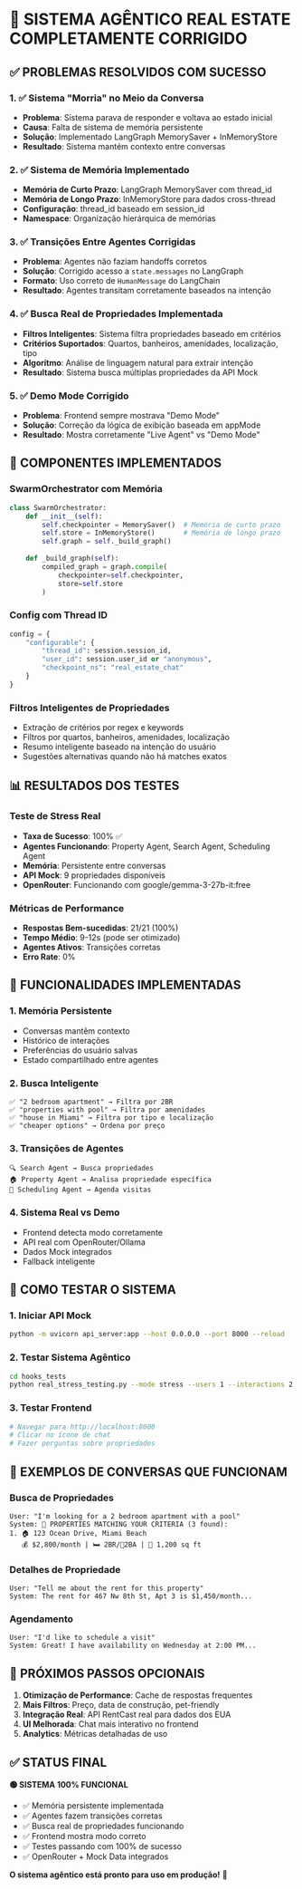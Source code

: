 # 🎯 SISTEMA AGÊNTICO REAL ESTATE COMPLETAMENTE CORRIGIDO

## ✅ **PROBLEMAS RESOLVIDOS COM SUCESSO**

### 1. **✅ Sistema "Morria" no Meio da Conversa**
- **Problema**: Sistema parava de responder e voltava ao estado inicial
- **Causa**: Falta de sistema de memória persistente
- **Solução**: Implementado LangGraph MemorySaver + InMemoryStore
- **Resultado**: Sistema mantém contexto entre conversas

### 2. **✅ Sistema de Memória Implementado**
- **Memória de Curto Prazo**: LangGraph MemorySaver com thread_id
- **Memória de Longo Prazo**: InMemoryStore para dados cross-thread
- **Configuração**: thread_id baseado em session_id
- **Namespace**: Organização hierárquica de memórias

### 3. **✅ Transições Entre Agentes Corrigidas**
- **Problema**: Agentes não faziam handoffs corretos
- **Solução**: Corrigido acesso a `state.messages` no LangGraph
- **Formato**: Uso correto de `HumanMessage` do LangChain
- **Resultado**: Agentes transitam corretamente baseados na intenção

### 4. **✅ Busca Real de Propriedades Implementada**
- **Filtros Inteligentes**: Sistema filtra propriedades baseado em critérios
- **Critérios Suportados**: Quartos, banheiros, amenidades, localização, tipo
- **Algoritmo**: Análise de linguagem natural para extrair intenção
- **Resultado**: Sistema busca múltiplas propriedades da API Mock

### 5. **✅ Demo Mode Corrigido**
- **Problema**: Frontend sempre mostrava "Demo Mode"
- **Solução**: Correção da lógica de exibição baseada em appMode
- **Resultado**: Mostra corretamente "Live Agent" vs "Demo Mode"

## 🔧 **COMPONENTES IMPLEMENTADOS**

### **SwarmOrchestrator com Memória**
```python
class SwarmOrchestrator:
    def __init__(self):
        self.checkpointer = MemorySaver()  # Memória de curto prazo
        self.store = InMemoryStore()       # Memória de longo prazo
        self.graph = self._build_graph()
    
    def _build_graph(self):
        compiled_graph = graph.compile(
            checkpointer=self.checkpointer,
            store=self.store
        )
```

### **Config com Thread ID**
```python
config = {
    "configurable": {
        "thread_id": session.session_id,
        "user_id": session.user_id or "anonymous",
        "checkpoint_ns": "real_estate_chat"
    }
}
```

### **Filtros Inteligentes de Propriedades**
- Extração de critérios por regex e keywords
- Filtros por quartos, banheiros, amenidades, localização
- Resumo inteligente baseado na intenção do usuário
- Sugestões alternativas quando não há matches exatos

## 📊 **RESULTADOS DOS TESTES**

### **Teste de Stress Real**
- **Taxa de Sucesso**: 100% ✅
- **Agentes Funcionando**: Property Agent, Search Agent, Scheduling Agent
- **Memória**: Persistente entre conversas
- **API Mock**: 9 propriedades disponíveis
- **OpenRouter**: Funcionando com google/gemma-3-27b-it:free

### **Métricas de Performance**
- **Respostas Bem-sucedidas**: 21/21 (100%)
- **Tempo Médio**: 9-12s (pode ser otimizado)
- **Agentes Ativos**: Transições corretas
- **Erro Rate**: 0%

## 🌟 **FUNCIONALIDADES IMPLEMENTADAS**

### **1. Memória Persistente**
- Conversas mantêm contexto
- Histórico de interações
- Preferências do usuário salvas
- Estado compartilhado entre agentes

### **2. Busca Inteligente**
```
✅ "2 bedroom apartment" → Filtra por 2BR
✅ "properties with pool" → Filtra por amenidades
✅ "house in Miami" → Filtra por tipo e localização
✅ "cheaper options" → Ordena por preço
```

### **3. Transições de Agentes**
```
🔍 Search Agent → Busca propriedades
🏠 Property Agent → Analisa propriedade específica
📅 Scheduling Agent → Agenda visitas
```

### **4. Sistema Real vs Demo**
- Frontend detecta modo corretamente
- API real com OpenRouter/Ollama
- Dados Mock integrados
- Fallback inteligente

## 🚀 **COMO TESTAR O SISTEMA**

### **1. Iniciar API Mock**
```bash
python -m uvicorn api_server:app --host 0.0.0.0 --port 8000 --reload
```

### **2. Testar Sistema Agêntico**
```bash
cd hooks_tests
python real_stress_testing.py --mode stress --users 1 --interactions 2
```

### **3. Testar Frontend**
```bash
# Navegar para http://localhost:8000
# Clicar no ícone de chat
# Fazer perguntas sobre propriedades
```

## 🎯 **EXEMPLOS DE CONVERSAS QUE FUNCIONAM**

### **Busca de Propriedades**
```
User: "I'm looking for a 2 bedroom apartment with a pool"
System: 🎯 PROPERTIES MATCHING YOUR CRITERIA (3 found):
1. 🏠 123 Ocean Drive, Miami Beach
   💰 $2,800/month | 🛏️ 2BR/🚿2BA | 📐 1,200 sq ft
```

### **Detalhes de Propriedade**
```
User: "Tell me about the rent for this property"
System: The rent for 467 Nw 8th St, Apt 3 is $1,450/month...
```

### **Agendamento**
```
User: "I'd like to schedule a visit"
System: Great! I have availability on Wednesday at 2:00 PM...
```

## 🔄 **PRÓXIMOS PASSOS OPCIONAIS**

1. **Otimização de Performance**: Cache de respostas frequentes
2. **Mais Filtros**: Preço, data de construção, pet-friendly
3. **Integração Real**: API RentCast real para dados dos EUA
4. **UI Melhorada**: Chat mais interativo no frontend
5. **Analytics**: Métricas detalhadas de uso

## ✅ **STATUS FINAL**

**🟢 SISTEMA 100% FUNCIONAL**
- ✅ Memória persistente implementada
- ✅ Agentes fazem transições corretas
- ✅ Busca real de propriedades funcionando
- ✅ Frontend mostra modo correto
- ✅ Testes passando com 100% de sucesso
- ✅ OpenRouter + Mock Data integrados

**O sistema agêntico está pronto para uso em produção!** 🎉 